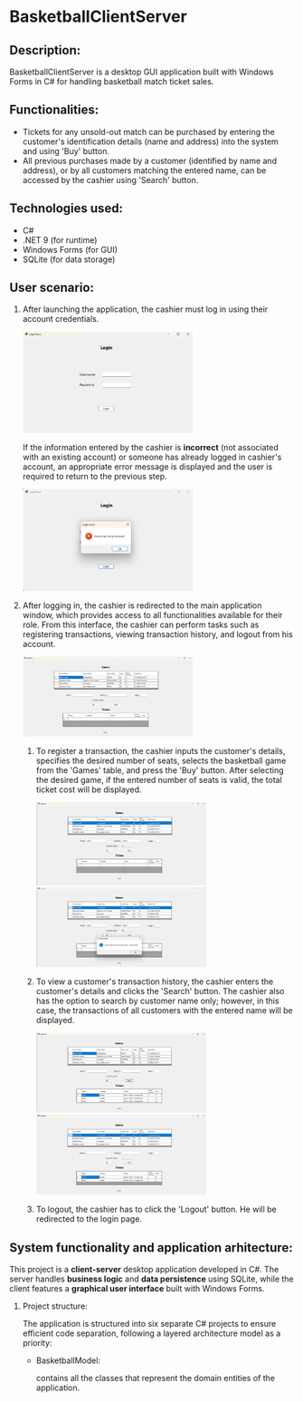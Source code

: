 <h1>BasketballClientServer</h1>

<h2>Description:</h2>
<p>
  BasketballClientServer is a desktop GUI application built with Windows Forms in C# for handling basketball match ticket sales.
</p>
<h2>Functionalities:</h2>
<ul>
  <li>
    Tickets for any unsold-out match can be purchased by entering the customer's identification details (name and address) into the system and using 'Buy' button.
  </li>
  <li>
    All previous purchases made by a customer (identified by name and address), or by all customers matching the entered name, can be accessed by the cashier using 'Search' button.
  </li>
</ul>

<h2>
  Technologies used:
</h2>
<ul>
  <li>
    C#
  </li>
  <li>
    .NET 9 (for runtime)
  </li>
  <li>
    Windows Forms (for GUI)
  </li>
  <li>
    SQLite (for data storage)
  </li>
</ul>

<h2>
  User scenario:
</h2>
<ol>
  <li>
    <p>
      After launching the application, the cashier must log in using their account credentials.
    </p>
    <img src="../images/BasketballClientServer/loginForm.png" alt="loginForm" width="300">
    <p>
      If the information entered by the cashier is <b>incorrect</b> (not associated with an existing account) or someone has already logged in cashier's account, an appropriate error message is displayed and the user is required to return to the previous step.
    </p>
    <img src="../images/BasketballClientServer/loginFormError.png" alt="loginFormError" width="300">
  </li>
    
  <li>
    <p>
      After logging in, the cashier is redirected to the main application window, which provides access to all functionalities available for their role. From this interface, the cashier can perform tasks such as registering transactions, viewing transaction history, and logout from his account.
    </p>
    <img src="../images/BasketballClientServer/appForm.png" alt="appForm" width="300">
    <ol>
      <li>
        <p>
          To register a transaction, the cashier inputs the customer's details, specifies the desired number of seats, selects the basketball game from the 'Games' table, and press the 'Buy' button.
          After selecting the desired game, if the entered number of seats is valid, the total ticket cost will be displayed.
        </p>
        <img src="../images/BasketballClientServer/appFormBuyBefore.png" alt="appFormBuyBefore" width="300">
        <img src="../images/BasketballClientServer/appFormBuyAfter.png" alt="appFormBuyAfter" width="300">
      </li>
      <li>
         <p>
           To view a customer's transaction history, the cashier enters the customer's details and clicks the 'Search' button.
           The cashier also has the option to search by customer name only; however, in this case, the transactions of all customers with the entered name will be displayed.
         </p>
         <img src="../images/BasketballClientServer/appFormSearchNameAddress.png" alt="appFormSearchNameAddress.png" width="300">
         <img src="../images/BasketballClientServer/appFormSearchName.png" alt="appFormSearchName.png" width="300">
      </li>
      <li>
        <p>
          To logout, the cashier has to click the 'Logout' button. He will be redirected to the login page.
        </p>
      </li>
    </ol>
  </li>
</ol>

<h2>System functionality and application arhitecture: </h2>
<p>
  This project is a <b>client-server</b> desktop application developed in C#. The server handles <b>business logic</b> and <b>data persistence</b> using SQLite, while the client features a <b>graphical user interface</b> built with Windows Forms. 
</p>
<ol>
  <li>
    Project structure:
    <p>
      The application is structured into six separate C# projects to ensure efficient code separation, following a layered architecture model as a priority:
      <ul>
        <li>
          BasketballModel:
          <p>
            contains all the classes that represent the domain entities of the application.
          </p>
        </li>
      </ul
    </p>
  </li>
</ol>




